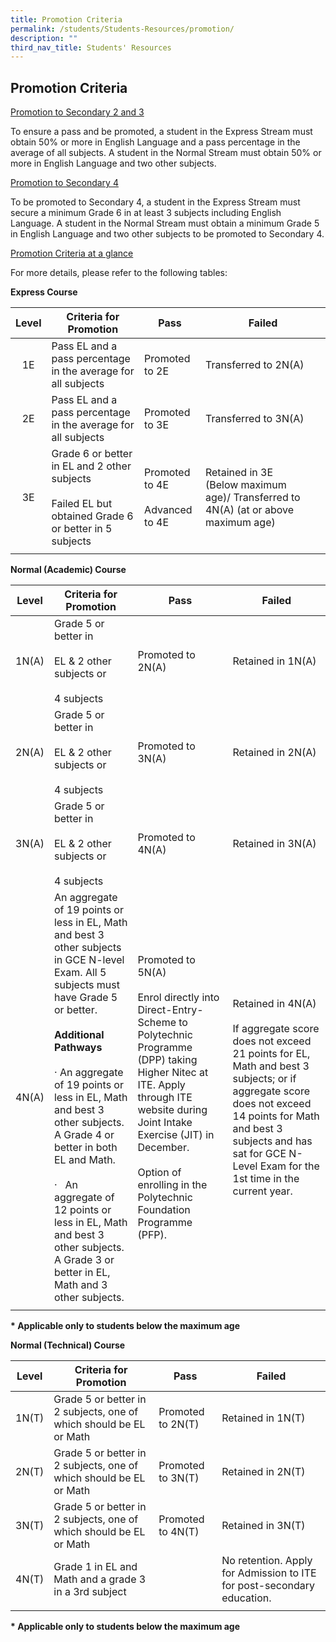 ```yaml
---
title: Promotion Criteria
permalink: /students/Students-Resources/promotion/
description: ""
third_nav_title: Students' Resources
---
```

## Promotion Criteria

<u>Promotion to Secondary 2 and 3</u>

To ensure a pass and be promoted, a student in the Express Stream must obtain 50% or more in English Language and a pass percentage in the average of all subjects. A student in the Normal Stream must obtain 50% or more in English Language and two other subjects.

<u>Promotion to Secondary 4</u>

To be promoted to Secondary 4, a student in the Express Stream must secure a minimum Grade 6 in at least 3 subjects including English Language. A student in the Normal Stream must obtain a minimum Grade 5 in English Language and two other subjects to be promoted to Secondary 4.

<u>Promotion Criteria at a glance</u>

For more details, please refer to the following tables:

**Express Course**

| **Level** | **Criteria for Promotion** | **Pass** | **Failed** |
|:---:|---|---|---|
| 1E | Pass EL and a pass percentage in the average for all subjects | Promoted to 2E | Transferred to 2N(A) |
| 2E | Pass EL and a pass percentage in the average for all subjects | Promoted to 3E | Transferred to 3N(A) |
| 3E | Grade 6 or better in EL and 2 other subjects<br><br>Failed EL but obtained Grade 6 or better in 5 subjects | Promoted to 4E<br><br>Advanced to 4E | Retained in 3E<br>(Below maximum age)/ Transferred to 4N(A) (at or above maximum age) |
|  |  |  |  |

**Normal (Academic) Course**

| **Level** | **Criteria for Promotion** | **Pass** | **Failed** |
|:---:|---|---|---|
| 1N(A) | Grade 5 or better in<br><br>EL & 2 other subjects or<br><br>4 subjects | Promoted to 2N(A) | Retained in 1N(A) |
| 2N(A) | Grade 5 or better in<br><br>EL & 2 other subjects or<br><br>4 subjects | Promoted to 3N(A) | Retained in 2N(A) |
| 3N(A) | Grade 5 or better in<br><bR>EL & 2 other subjects or<br><br>4 subjects | Promoted to 4N(A) | Retained in 3N(A) |
| 4N(A) | An aggregate of 19 points or less in EL, Math and best 3 other subjects in GCE N-level Exam. All 5 subjects must have Grade 5 or better.<br><br>**Additional Pathways**<br><br>·  An aggregate of 19 points or less in EL, Math and best 3 other subjects. A Grade 4 or better in both EL and Math.<br><br>·   An aggregate of 12 points or less in EL, Math and best 3 other subjects. A Grade 3 or better in EL, Math and 3 other subjects. | Promoted to 5N(A)<br><br>Enrol directly into Direct-Entry-Scheme to Polytechnic Programme (DPP) taking Higher Nitec at ITE. Apply through ITE website during Joint Intake Exercise (JIT) in December.<br><br>Option of enrolling in the Polytechnic Foundation Programme (PFP). | Retained in 4N(A)<br><br>If aggregate score does not exceed 21 points for EL, Math and best 3 subjects; or if aggregate score does not exceed 14 points for Math and best 3 subjects and has sat for GCE N-Level Exam for the 1st time in the current year. |
|  |  |  |  |

**\* Applicable only to students below the maximum age**

**Normal (Technical) Course**

| **Level** | **Criteria for Promotion** | **Pass** | **Failed** |
|:---:|---|---|---|
| 1N(T) | Grade 5 or better in 2 subjects, one of which should be EL or Math | Promoted to 2N(T) | Retained in 1N(T) |
| 2N(T) | Grade 5 or better in 2 subjects, one of which should be EL or Math | Promoted to 3N(T) | Retained in 2N(T) |
| 3N(T) | Grade 5 or better in 2 subjects, one of which should be EL or Math | Promoted to 4N(T) | Retained in 3N(T) |
| 4N(T) | Grade 1 in EL and Math and a grade 3 in a 3rd subject |  | No retention. Apply for Admission to ITE for post-secondary education. |
|  |  |  |  |

**\* Applicable only to students below the maximum age**